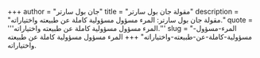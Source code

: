 +++
author = "جان بول سارتر"
title = "مقولة جان بول سارتر"
description = "مقولة جان بول سارتر: المرء مسؤول مسؤولية كاملة عن طبيعته واختياراته."
quote = '''المرء مسؤول مسؤولية كاملة عن طبيعته واختياراته.''' 
slug = "المرء-مسؤول-مسؤولية-كاملة-عن-طبيعته-واختياراته"
+++
المرء مسؤول مسؤولية كاملة عن طبيعته واختياراته.
